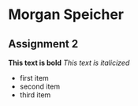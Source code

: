 # Morgan Speicher
## Assignment 2
**This text is bold**
*This text is italicized*
- first item
- second item
- third item
